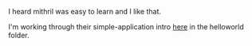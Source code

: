 I heard mithril was easy to learn and I like that. 

I'm working through their simple-application intro [here](https://mithril.js.org/simple-application.html) in the helloworld folder. 